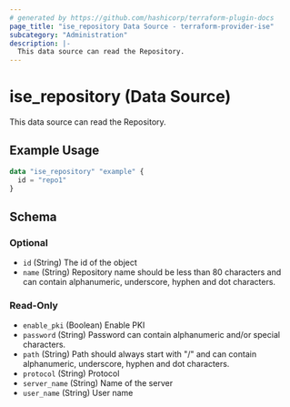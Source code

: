 ```yaml
---
# generated by https://github.com/hashicorp/terraform-plugin-docs
page_title: "ise_repository Data Source - terraform-provider-ise"
subcategory: "Administration"
description: |-
  This data source can read the Repository.
---
```


# ise_repository (Data Source)

This data source can read the Repository.

## Example Usage

```terraform
data "ise_repository" "example" {
  id = "repo1"
}
```

<!-- schema generated by tfplugindocs -->
## Schema

### Optional

- `id` (String) The id of the object
- `name` (String) Repository name should be less than 80 characters and can contain alphanumeric, underscore, hyphen and dot characters.

### Read-Only

- `enable_pki` (Boolean) Enable PKI
- `password` (String) Password can contain alphanumeric and/or special characters.
- `path` (String) Path should always start with "/" and can contain alphanumeric, underscore, hyphen and dot characters.
- `protocol` (String) Protocol
- `server_name` (String) Name of the server
- `user_name` (String) User name
